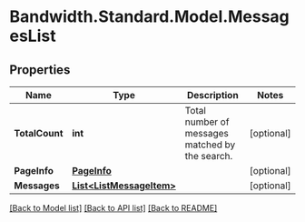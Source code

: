 # Bandwidth.Standard.Model.MessagesList

## Properties

Name | Type | Description | Notes
------------ | ------------- | ------------- | -------------
**TotalCount** | **int** | Total number of messages matched by the search. | [optional] 
**PageInfo** | [**PageInfo**](PageInfo.md) |  | [optional] 
**Messages** | [**List&lt;ListMessageItem&gt;**](ListMessageItem.md) |  | [optional] 

[[Back to Model list]](../README.md#documentation-for-models) [[Back to API list]](../README.md#documentation-for-api-endpoints) [[Back to README]](../README.md)


